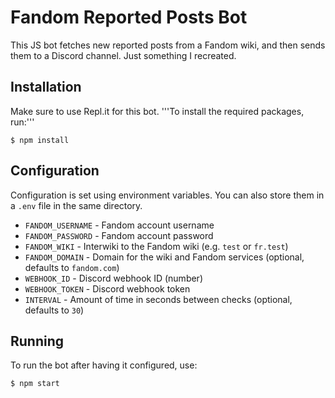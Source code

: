 # Fandom Reported Posts Bot
This JS bot fetches new reported posts from a Fandom wiki, and then sends them to a Discord channel. Just something I recreated.

## Installation
Make sure to use Repl.it for this bot.
'''To install the required packages, run:'''
```console
$ npm install
```

## Configuration
Configuration is set using environment variables. You can also store them in a `.env` file in the same directory.
* `FANDOM_USERNAME` - Fandom account username
* `FANDOM_PASSWORD` - Fandom account password
* `FANDOM_WIKI` - Interwiki to the Fandom wiki (e.g. `test` or `fr.test`)
* `FANDOM_DOMAIN` - Domain for the wiki and Fandom services (optional, defaults to `fandom.com`)
* `WEBHOOK_ID` - Discord webhook ID (number)
* `WEBHOOK_TOKEN` - Discord webhook token
* `INTERVAL` - Amount of time in seconds between checks (optional, defaults to `30`)

## Running
To run the bot after having it configured, use:
```console
$ npm start
```
